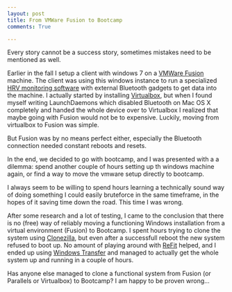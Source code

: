 ```yaml
---
layout: post
title: From VMWare Fusion to Bootcamp
comments: True

---
```


Every story cannot be a success story, sometimes mistakes need to be mentioned as well.

Earlier in the fall I setup a client with windows 7 on a [VMWare Fusion](http://www.vmware.com/products/fusion) machine. The client was using this windows instance to run a specialized [HRV monitoring software](http://www.megaemg.com/products/hrv-scanner/) with external Bluetooth gadgets to get data into the machine. I actually started by installing [Virtualbox](https://www.virtualbox.org/), but when I found myself writing LaunchDaemons which disabled Bluetooth on Mac OS X completely and handed the whole device over to Virtualbox I realized that maybe going with Fusion would not be to expensive. Luckily, moving from virtualbox to Fusion was simple.

But Fusion was by no means perfect either, especially the Bluetooth connection needed constant reboots and resets.

In the end, we decided to go with bootcamp, and I was presented with a a dilemma: spend another couple of hours setting up th windows machine again, or find a way to move the vmware setup directly to bootcamp.

I always seem to be willing to spend hours learning a technically sound way of doing something I could easily bruteforce in the same timeframe, in the hopes of it saving time down the road. This time I was wrong.

After some research and a lot of testing, I came to the conclusion that there is no (free) way of reliably moving a functioning Windows installation from a virtual environment (Fusion) to Bootcamp. I spent hours trying to clone the system using [Clonezilla](http://clonezilla.org/), but even after a successfull reboot the new system refused to boot up. No amount of playing around with [ReFit](http://refit.sourceforge.net/) helped, and I ended up using [Windows Transfer](http://windows.microsoft.com/en-us/windows/transfer-files-settings-from-another-computer#1TC=windows-7) and managed to actually get the whole system up and running in a couple of hours.

Has anyone else managed to clone a functional system from Fusion (or Parallels or Virtualbox) to Bootcamp? I am happy to be proven wrong...